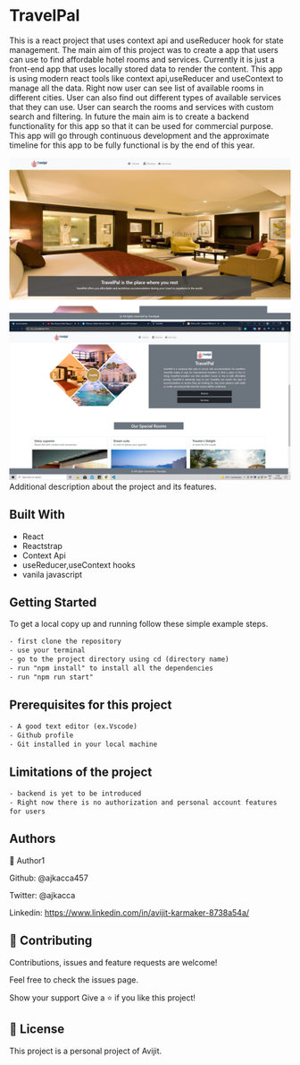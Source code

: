 <h1>TravelPal</h1>

This is a react project that uses context api and useReducer hook for state management. The main aim of this project was to create a app that users can use to find affordable hotel rooms and services. Currently it is just a front-end app that uses locally stored data to render the content. This app is using modern react tools like context api,useReducer and useContext to manage all the data. Right now user can see list of available rooms in different cities. User can also find out different types of available services that they can use. User can search the rooms and services with custom search and filtering. In future the main aim is to create a backend functionality for this app so that it can be used for commercial purpose. This app will go through continuous development and the approximate timeline for this app to be fully functional is by the end of this year.

<img src="./src/images/readme1.jpg">
<img src="./src/images/readme2.jpg">

</h1>Additional description about the project and its features.</h1>

<h2>Built With</h2>

- React
- Reactstrap
- Context Api
- useReducer,useContext hooks
- vanila javascript

<h2>Getting Started</h2>
To get a local copy up and running follow these simple example steps.

```
- first clone the repository
- use your terminal
- go to the project directory using cd (directory name)
- run "npm install" to install all the dependencies
- run "npm run start"

```

<h2>Prerequisites for this project</h2>

```
- A good text editor (ex.Vscode)
- Github profile
- Git installed in your local machine
```

<h2>Limitations of the project</h2>

```
- backend is yet to be introduced
- Right now there is no authorization and personal account features for users

```

<h2>Authors</h2>

👤 Author1

Github: @ajkacca457

Twitter: @ajkacca

Linkedin: https://www.linkedin.com/in/avijit-karmaker-8738a54a/

<h2> 🤝 Contributing</h2>

Contributions, issues and feature requests are welcome!

Feel free to check the issues page.

Show your support
Give a ⭐️ if you like this project!

 <h2> 📝 License</h2>
This project is a personal project of Avijit.
